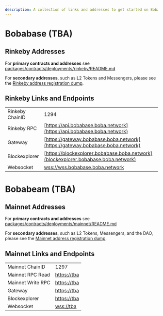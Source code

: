 ```yaml
---
description: A collection of links and addresses to get started on Boba-Moonbeam
---
```


# Bobabase (TBA)

## Rinkeby Addresses

For **primary contracts and addresses** see [packages/contracts/deployments/rinkeby/README.md](../../packages/contracts/deployments/bobabase/README.md)

For **secondary addresses**, such as L2 Tokens and Messengers, please see the [Rinkeby address registration dump](../../packages/boba/register/addresses/addressesRinkeby_0xTBATBATBATBA.json).

## Rinkeby Links and Endpoints

|                 |                                                                                    |
| --------------- | ---------------------------------------------------------------------------------- |
| Rinkeby ChainID | 1294                                                                               |
| Rinkeby RPC     | [https://api.bobabase.boba.network](https://api.bobabase.boba.network)             |
| Gateway         | [https://gateway.bobabase.boba.network](https://gateway.bobabase.boba.network)     |
| Blockexplorer   | [https://blockexplorer.bobabase.boba.network](blockexplorer.bobabase.boba.network) |
| Websocket       | [wss://wss.bobabase.boba.network](wss://wss.bobabase.boba.network)                 |

# Bobabeam (TBA)

## Mainnet Addresses

For **primary contracts and addresses** see [packages/contracts/deployments/mainnet/README.md](../../packages/contracts/deployments/bobabeam/README.md)

For **secondary addresses**, such as L2 Tokens, Messengers, and the DAO, please see the [Mainnet address registration dump](../../packages/boba/register/addresses/addressesMainnet_0xTBATBATBATBA).

## Mainnet Links and Endpoints

|                   |                                                                                  |
| ----------------- | -------------------------------------------------------------------------------- |
| Mainnet ChainID   | 1297                                                                              |
| Mainnet RPC Read  | [https://tba](https://tba) |
| Mainnet Write RPC | [https://tba](https://tba)                     |
| Gateway           | [https://tba](https://tba)                     |
| Blockexplorer     | [https://tba](https://tba)         |
| Websocket         | [wss://tba](wss://tba)                  |
